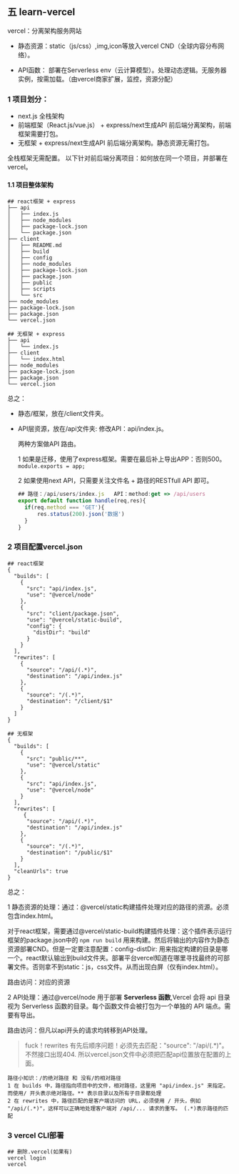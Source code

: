 ## 五 learn-vercel

vercel：分离架构服务网站

- 静态资源：static（js/css）,img,icon等放入vercel CND（全球内容分布网络）。

- API函数： 部署在Serverless env（云计算模型）。处理动态逻辑。无服务器实例，按需加载。（由vercel商家扩展，监控，资源分配）



### 1 项目划分：

- next.js 全栈架构
- 前端框架（React.js/vue.js） + express/next生成API   前后端分离架构，前端框架需要打包。
- 无框架 + express/next生成API    前后端分离架构。静态资源无需打包。

全栈框架无需配置。 以下针对前后端分离项目：如何放在同一个项目，并部署在vercel。



#### 1.1  项目整体架构

```apl
## react框架 + express
├── api
│   ├── index.js
│   ├── node_modules
│   ├── package-lock.json
│   └── package.json
├── client
│   ├── README.md
│   ├── build
│   ├── config
│   ├── node_modules
│   ├── package-lock.json
│   ├── package.json
│   ├── public
│   ├── scripts
│   └── src
├── node_modules
├── package-lock.json
├── package.json
└── vercel.json

## 无框架 + express
├── api
│   └── index.js
├── client
│   └── index.html
├── node_modules
├── package-lock.json
├── package.json
└── vercel.json
```

总之： 

- 静态/框架，放在/client文件夹。

- API层资源，放在/api文件夹: 修改API：api/index.js。

  两种方案做API 路由。

  1 如果是迁移，使用了express框架。需要在最后补上导出APP：否则500。 ```module.exports = app;```

  2 如果使用next API，只需要关注文件名 + 路径的RESTfull API 即可。

  ```js
  ## 路径：/api/users/index.js   API：method:get => /api/users
  export default function handle(req,res){
  	if(req.method === 'GET'){
  		res.status(200).json('数据')
  	}
  }
  ```

  

### 2 项目配置vercel.json

```
## react框架
{
  "builds": [
    {
      "src": "api/index.js",
      "use": "@vercel/node"
    },
    {
      "src": "client/package.json",
      "use": "@vercel/static-build",
      "config": {
        "distDir": "build"
      }
    }
  ],
  "rewrites": [
    {
      "source": "/api/(.*)",
      "destination": "/api/index.js"
    },
    {
      "source": "/(.*)",
      "destination": "/client/$1"
    }
  ]
}

## 无框架
{
  "builds": [
    {
      "src": "public/**",
      "use": "@vercel/static"
    },
    {
      "src": "api/index.js",
      "use": "@vercel/node"
    }
  ],
  "rewrites": [
     {
      "source": "/api/(.*)",
      "destination": "/api/index.js"
    },
    {
      "source": "/(.*)",
      "destination": "/public/$1"
    }
  ],
  "cleanUrls": true
}
```

总之：

1 静态资源的处理：通过：@vercel/static构建插件处理对应的路径的资源。必须包含index.html。

 对于react框架，需要通过@vercel/static-build构建插件处理：这个插件表示运行框架的package.json中的 ```npm run build``` 用来构建。然后将输出的内容作为静态资源部署CND。但是一定要注意配置：config-distDir: 用来指定构建的目录是哪一个。react默认输出到build文件夹。部署平台vercel知道在哪里寻找最终的可部署文件。否则拿不到static：js，css文件。从而出现白屏（仅有index.html）。

路由访问：对应的资源

2 API处理：通过@vercel/node 用于部署 **Serverless 函数**,Vercel 会将 api 目录视为 Serverless 函数的目录。每个函数文件会被打包为一个单独的 API 端点。需要有导出。

路由访问：但凡以api开头的请求均转移到API处理。



> fuck！rewrites 有先后顺序问题！必须先去匹配："source": "/api/(.*)"。 不然接口出现404. 所以vercel.json文件中必须把匹配api位置放在配置的上面。




```
路径小知识：/的绝对路径 和 没有/的相对路径
1 在 builds 中，路径指向项目中的文件，相对路径，这里用 "api/index.js" 来指定。而使用/ 开头表示绝对路径。** 表示目录以及所有子目录都处理
2 在 rewrites 中，路径匹配的是客户端访问的 URL，必须使用 / 开头，例如 "/api/(.*)"，这样可以正确地处理客户端对 /api/... 请求的重写。 (.*)表示路径的匹配
```



### 3 vercel CLI部署

```
## 删除.vercel(如果有)
vercel login
vercel
```
